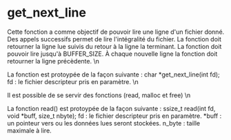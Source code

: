 # get_next_line
Cette fonction a comme objectif de pouvoir lire une ligne d'un fichier donné. Des appels successifs permet de lire l'intégralité du fichier.
La fonction doit retourner la ligne lue suivis du retour à la ligne la terminant.
La fonction doit pouvoir lire jusqu'à BUFFER_SIZE.
À chaque nouvelle ligne la fonction doit retourner la ligne précèdente. \n


La fonction est protoypée de la façon suivante : char *get_next_line(int fd);
fd : le fichier descripteur pris en paramètre. \n

Il est possible de se servir des fonctions (read, malloc et free) \n

La fonction read() est protoypée de la façon suivante : ssize_t read(int fd, void *buff, size_t nbyte);
fd      : le fichier descripteur pris en paramètre.
*buff   : un pointeur vers ou les données lues seront stockées.
n_byte  : taille maximale à lire.

